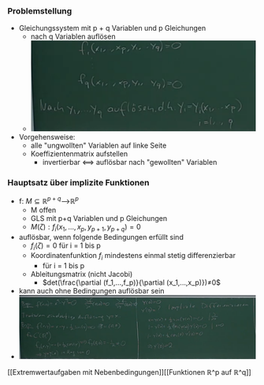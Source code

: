 ### Problemstellung
+ Gleichungssystem mit p + q Variablen und p Gleichungen 
	+ nach q Variablen auflösen
	+ ![](../../../z_images/Pasted%20image%2020220301114831.png)
+  Vorgehensweise:
	+  alle "ungwollten" Variablen auf linke Seite
	+  Koeffizientenmatrix aufstellen
		+  invertierbar <==> auflösbar nach "gewollten" Variablen
	
### Hauptsatz über implizite Funktionen
+ f: $M⊆ℝ^{p+q}$-->$ℝ^p$
	+ M offen
	+ GLS mit p+q Variablen und p Gleichungen
	+ $M(ζ): f_i(x_1,...,x_p,y_{p+1},y_{p+q})=0$
+ auflösbar, wenn folgende Bedingungen erfüllt sind
	+ $f_i(ζ)=0$ für i = 1 bis p
	+ Koordinatenfunktion $f_i$ mindestens einmal stetig differenzierbar
		+ für i = 1 bis p
	+ Ableitungsmatrix (nicht Jacobi)
		+ $det(\frac{\partial (f_1,...,f_p)}{\partial (x_1,...,x_p)})≠0$
+ kann auch ohne Bedingungen auflösbar sein
+ ![](../../../z_images/Pasted%20image%2020220301122858.png)

[[Extremwertaufgaben mit Nebenbedingungen]][[Funktionen ℝ^p auf ℝ^q]]